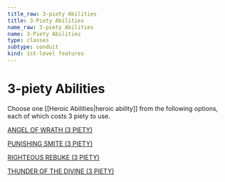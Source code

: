 ```yaml
---
title_raw: 3-piety Abilities
title: 3-Piety Abilities
name_raw: 3-piety Abilities
name: 3-Piety Abilities
type: classes
subtype: conduit
kind: 1st-level features
---
```


# 3-piety Abilities

Choose one [[Heroic Abilities|heroic ability]] from the following options, each of which costs 3 piety to use.

[ANGEL OF WRATH (3 PIETY)](<./Angel%20Of%20Wrath%20(3%20PIETY).md>)

[PUNISHING SMITE (3 PIETY)](<./Punishing%20Smite%20(3%20PIETY).md>)

[RIGHTEOUS REBUKE (3 PIETY)](<./Righteous%20Rebuke%20(3%20PIETY).md>)

[THUNDER OF THE DIVINE (3 PIETY)](<./Thunder%20Of%20The%20Divine%20(3%20PIETY).md>)
